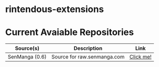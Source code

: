 # rintendous-extensions

# Current Avaiable Repositories
| Source(s) | Description | Link |
| ---       | ---         | ---  |
| SenManga (0.6) | Source for raw.senmanga.com | [Click me!](https://rintendou.github.io/rintendous-extensions/main/) |